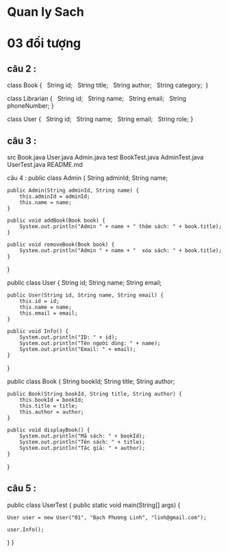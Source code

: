 # Quan ly Sach

# 03 đối tượng




## câu 2  : 
class Book {
  String id;
  String title;
  String author;
  String category;  
}


class Librarian {
  String id;
  String name;
  String email;
  String phoneNumber;
}

class User {
  String id;
  String name;
  String email;
  String role; 
}
## câu 3 : 
src 
    Book.java 
    User.java
    Admin.java
test 
    BookTest.java
    AdminTest.java
    UserTest.java
README.md

câu 4 : 
public class Admin {
    String adminId;
    String name;

    public Admin(String adminId, String name) {
        this.adminId = adminId;
        this.name = name;
    }

    public void addBook(Book book) {
        System.out.println("Admin " + name + " thêm sách: " + book.title);
    }

    public void removeBook(Book book) {
        System.out.println("Admin " + name + "  xóa sách: " + book.title);
    }
}

public class User {
    String id;
    String name; 
    String email;

    public User(String id, String name, String email) {
        this.id = id;
        this.name = name;
        this.email = email;
    }

    public void Info() {
        System.out.println("ID: " + id);
        System.out.println("Tên người dùng: " + name);
        System.out.println("Email: " + email);
    }
}

public class Book {
    String bookId;
    String title;
    String author;

    public Book(String bookId, String title, String author) {
        this.bookId = bookId;
        this.title = title;
        this.author = author;
    }

    public void displayBook() {
        System.out.println("Mã sách: " + bookId);
        System.out.println("Tên sách: " + title);
        System.out.println("Tác giả: " + author);
    }
}

## câu 5 : 
public class UserTest { public static void main(String[] args) {

    User user = new User("01", "Bạch Phương Linh", "linh@gmail.com");
    
    user.Info();
}
}


